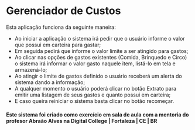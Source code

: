 # Gerenciador de Custos

Esta aplicação funciona da seguinte maneira:
- Ao iniciar a aplicação o sistema irá pedir que o usuário informe o valor que possui em carteira para gastar;
- Em seguida pedirá que informe o valor limite a ser atingido para gastos;
- Ao clicar nas opções de gastos existentes (Comida, Brinquedo e Circo) o sistema irá informar o valor gasto naquele item, listá-lo em tela e armazená-lo;
- Ao atingir o limite de gastos definido o usuário receberá um alerta do sistema dando a informação;
- A qualquer momento o usuário poderá clicar no botão Extrato para emitir uma listagem de seus gastos e quanto possui em carteira;
- E caso queira reiniciar o sistema basta clicar no botão recomeçar.

#### Este sistema foi criado como exercício em sala de aula com a mentoria do profesor Abraão Alves na Digital College | Fortaleza | CE | BR
